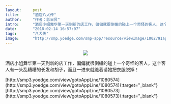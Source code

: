 ```yaml
---
layout:     post
title:      "酒店八犬传"
author:     "作者：影日昇"
intro:      "酒店小姐舞华第一天到新的店工作，偏偏就很倒楣的碰上一个奇怪的客人，这个客人有一头乱糟糟的长发和胡子，而且一进来就跪着请她把衣服脱掉！"
date:       "2018-02-14 16:57:07"
tags:       "八犬传"
image:      "http://smp.yoedge.com/smp-app/resource/viewImage/1002791appline.png"
---
```

<div style="text-align: center">
<p><img src="http://smp.yoedge.com/smp-app/resource/viewImage/1002791appline.png"/></p>
</div>
<p class="post-meta">
<span>酒店小姐舞华第一天到新的店工作，偏偏就很倒楣的碰上一个奇怪的客人，这个客人有一头乱糟糟的长发和胡子，而且一进来就跪着请她把衣服脱掉！</span>
</p>
[http://smp3.yoedge.com/view/gotoAppLine/1080574](http://smp3.yoedge.com/view/gotoAppLine/1080574){:target="_blank"}
[http://smp3.yoedge.com/view/gotoAppLine/1080573](http://smp3.yoedge.com/view/gotoAppLine/1080573){:target="_blank"}


